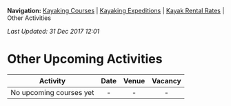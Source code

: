 **Navigation:** [Kayaking Courses](index) &#124; [Kayaking Expeditions](expedition) &#124; [Kayak Rental Rates](rental) &#124; Other Activities

_Last Updated: 31 Dec 2017 12:01_
# Other Upcoming Activities

Activity | Date | Venue | Vacancy
:---:|:---:|:---:|:---:
No upcoming courses yet|-|-|-

